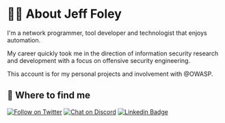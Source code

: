 # 👨‍💻 About Jeff Foley

I'm a network programmer, tool developer and technologist that enjoys automation.

My career quickly took me in the direction of information security research and development with a focus on offensive security engineering.

This account is for my personal projects and involvement with @OWASP.

## 🤔 Where to find me

[![Follow on Twitter](https://img.shields.io/twitter/follow/jeff_foley.svg?logo=twitter)](https://twitter.com/jeff_foley)
[![Chat on Discord](https://img.shields.io/discord/433729817918308352.svg?logo=discord)](https://discord.gg/rtN8GMd)
[![Linkedin Badge](https://img.shields.io/badge/-Jeff%20Foley-blue?style=flat-square&logo=Linkedin&logoColor=white&link=https://www.linkedin.com/in/caffix/)](https://www.linkedin.com/in/caffix/)
